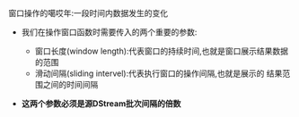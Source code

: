 窗口操作的噶哎年:一段时间内数据发生的变化

- 我们在操作窗口函数时需要传入的两个重要的参数:
    - 窗口长度(window length):代表窗口的持续时间,也就是窗口展示结果数据的范围
    - 滑动间隔(sliding intervel):代表执行窗口的操作间隔,也就是展示的
        结果范围之间的时间间隔
        
- **这两个参数必须是源DStream批次间隔的倍数**
